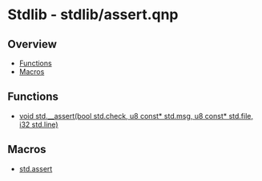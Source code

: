 
# Stdlib - stdlib/assert.qnp

## Overview
 - [Functions](#functions)
 - [Macros](#macros)


## Functions
 - [void std.__assert(bool std.check, u8 const* std.msg, u8 const* std.file, i32 std.line)]()

## Macros
 - [std.assert]()

